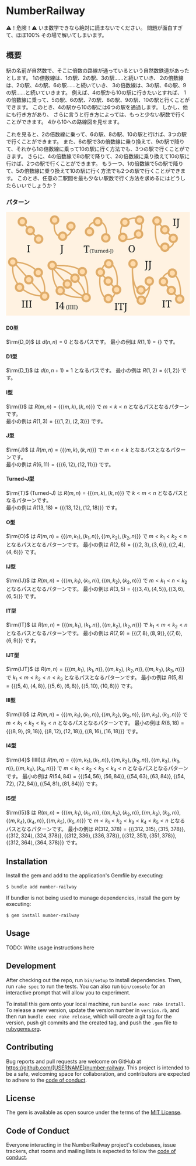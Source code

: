 # NumberRailway

⚠️！危険！⚠️
いま数学できなら絶対に読まないでください。
問題が面白すぎて、ほぼ100%
その場で解いてしまいます。

## 概要

駅の名前が自然数で、そこに倍数の路線が通っているという自然数鉄道があったとします。
1の倍数線は、1の駅、2の駅、3の駅……と続いていき、
2の倍数線は、2の駅、4の駅、6の駅……と続いていき、
3の倍数線は、3の駅、6の駅、9の駅……と続いていきます。
例えば、4の駅から10の駅に行きたいとすれば、
1の倍数線に乗って、5の駅、6の駅、7の駅、8の駅、9の駅、10の駅と行くことができます。
このとき、4の駅から10の駅には6つの駅を通過します。
しかし、他にも行き方があり、
さらに言うと行き方によっては、もっと少ない駅数で行くことができます。
4から10への路線図を見せます。

これを見ると、2の倍数線に乗って、6の駅、8の駅、10の駅と行けば、3つの駅で行くことができます。
また、6の駅で3の倍数線に乗り換えて、9の駅で降りて、それから1の倍数線に乗って10の駅に行く方法でも、3つの駅で行くことができます。
さらに、4の倍数線で8の駅で降りて、2の倍数線に乗り換えて10の駅に行けば、2つの駅で行くことができます。
もう一つ、1の倍数線で5の駅で降りて、5の倍数線に乗り換えて10の駅に行く方法でも2つの駅で行くことができます。
このとき、任意の二駅間を最も少ない駅数で行く方法を求めるにはどうしたらいいでしょうか？

### パターン

![](./images/svgs/types.svg)

#### D0型

$\rm{D_0}$ は $d(n, n) = 0$ となるパスです。
最小の例は $R(1, 1) = \lbrace\rbrace$ です。

#### D1型

$\rm{D_1}$ は $d(n, n + 1) = 1$ となるパスです。
最小の例は $R(1, 2) = \lbrace\langle 1, 2 \rangle\rbrace$ です。

#### I型

$\rm{I}$ は $R(m, n) = \lbrace\lbrace\langle m, k \rangle, \langle k, n \rangle\rbrace\rbrace$ で $m < k < n$ となるパスとなるパターンです。  
最小の例は $R(1, 3) = \lbrace\lbrace\langle 1, 2 \rangle, \langle 2, 3 \rangle\rbrace\rbrace$ です。

#### J型

$\rm{J}$ は $R(m, n) = \lbrace\lbrace\langle m, k \rangle, \langle k, n \rangle\rbrace\rbrace$ で $m < n < k$ となるパスとなるパターンです。  
最小の例は $R(6, 11) = \lbrace\lbrace\langle 6, 12 \rangle, \langle 12, 11 \rangle\rbrace\rbrace$ です。

#### Turned-J型

$\rm{T}$ (Turned-J) は $R(m, n) = \lbrace\lbrace\langle m, k \rangle, \langle k, n \rangle\rbrace\rbrace$ で $k < m < n$ となるパスとなるパターンです。  
最小の例は $R(13, 18) = \lbrace\lbrace\langle 13, 12 \rangle, \langle 12, 18 \rangle\rbrace\rbrace$ です。

#### O型

$\rm{O}$ は $R(m, n) = \lbrace\lbrace\langle m, k_1 \rangle, \langle k_1, n \rangle\rbrace, \lbrace\langle m, k_2 \rangle, \langle k_2, n \rangle\rbrace\rbrace$ で $m < k_1 < k_2 < n$ となるパスとなるパターンです。
最小の例は $R(2, 6) = \lbrace\lbrace\langle 2, 3 \rangle, \langle 3, 6 \rangle\rbrace, \lbrace\langle 2, 4 \rangle, \langle 4, 6 \rangle\rbrace\rbrace$ です。

#### IJ型

$\rm{IJ}$ は $R(m, n) = \lbrace\lbrace\langle m, k_1 \rangle, \langle k_1, n \rangle\rbrace, \lbrace\langle m, k_2 \rangle, \langle k_2, n \rangle\rbrace\rbrace$ で $m < k_1 < n < k_2$ となるパスとなるパターンです。
最小の例は $R(3, 5) = \lbrace\lbrace\langle 3, 4 \rangle, \langle 4, 5 \rangle\rbrace, \lbrace\langle 3, 6 \rangle, \langle 6, 5 \rangle\rbrace\rbrace$ です。

#### IT型

$\rm{IT}$ は $R(m, n) = \lbrace\lbrace\langle m, k_1 \rangle, \langle k_1, n \rangle\rbrace, \lbrace\langle m, k_2 \rangle, \langle k_2, n \rangle\rbrace\rbrace$ で $k_1 < m < k_2 < n$ となるパスとなるパターンです。
最小の例は $R(7, 9) = \lbrace\lbrace\langle 7, 8 \rangle, \langle 8, 9 \rangle\rbrace, \lbrace\langle 7, 6 \rangle, \langle 6, 9 \rangle\rbrace\rbrace$ です。

#### IJT型

$\rm{IJT}$ は $R(m, n) = \lbrace\lbrace\langle m, k_1 \rangle, \langle k_1, n \rangle\rbrace, \lbrace\langle m, k_2 \rangle, \langle k_2, n \rangle\rbrace, \lbrace\langle m, k_3 \rangle, \langle k_3, n \rangle\rbrace\rbrace$ で $k_1 < m < k_2 < n < k_3$ となるパスとなるパターンです。
最小の例は $R(5, 8) = \lbrace\lbrace\langle 5, 4 \rangle, \langle 4, 8 \rangle\rbrace, \lbrace\langle 5, 6 \rangle, \langle 6, 8 \rangle\rbrace, \lbrace\langle 5, 10 \rangle, \langle 10, 8 \rangle\rbrace\rbrace$ です。

#### III型

$\rm{III}$ は $R(m, n) = \lbrace\lbrace\langle m, k_1 \rangle, \langle k_1, n \rangle\rbrace, \lbrace\langle m, k_2 \rangle, \langle k_2, n \rangle\rbrace, \lbrace\langle m, k_3 \rangle, \langle k_3, n \rangle\rbrace\rbrace$ で $m < k_1 < k_2 < k_3 < n$ となるパスとなるパターンです。
最小の例は $R(8, 18) = \lbrace\lbrace\langle 8, 9 \rangle, \langle 9, 18 \rangle\rbrace, \lbrace\langle 8, 12 \rangle, \langle 12, 18 \rangle\rbrace, \lbrace\langle 8, 16 \rangle, \langle 16, 18 \rangle\rbrace\rbrace$ です。

#### I4型

$\rm{I4}$ (IIII)は $R(m, n) = \lbrace\lbrace\langle m, k_1 \rangle, \langle k_1, n \rangle\rbrace, \lbrace\langle m, k_2 \rangle, \langle k_2, n \rangle\rbrace, \lbrace\langle m, k_3 \rangle, \langle k_3, n \rangle\rbrace, \lbrace\langle m, k_4 \rangle, \langle k_4, n \rangle\rbrace\rbrace$ で $m < k_1 < k_2 < k_3 < k_4 < n$ となるパスとなるパターンです。
最小の例は $R(54, 84) = \lbrace\lbrace\langle 54, 56 \rangle, \langle 56, 84 \rangle\rbrace, \lbrace\langle 54, 63 \rangle, \langle 63, 84 \rangle\rbrace, \lbrace\langle 54, 72 \rangle, \langle 72, 84 \rangle\rbrace, \lbrace\langle 54, 81 \rangle, \langle 81, 84 \rangle\rbrace\rbrace$ です。

#### I5型

$\rm{I5}$ は $R(m, n) = \lbrace\lbrace\langle m, k_1 \rangle, \langle k_1, n \rangle\rbrace, \lbrace\langle m, k_2 \rangle, \langle k_2, n \rangle\rbrace, \lbrace\langle m, k_3 \rangle, \langle k_3, n \rangle\rbrace, \lbrace\langle m, k_4 \rangle, \langle k_4, n \rangle\rbrace, \lbrace\langle m, k_5 \rangle, \langle k_5, n \rangle\rbrace\rbrace$ で $m < k_1 < k_2 < k_3 < k_4 < k_5 < n$ となるパスとなるパターンです。
最小の例は $R(312, 378) = \lbrace\lbrace\langle 312, 315 \rangle, \langle 315, 378 \rangle\rbrace, \lbrace\langle 312, 324 \rangle, \langle 324, 378 \rangle\rbrace, \lbrace\langle 312, 336 \rangle, \langle 336, 378 \rangle\rbrace, \lbrace\langle 312, 351 \rangle, \langle 351, 378 \rangle\rbrace, \lbrace\langle 312, 364 \rangle, \langle 364, 378 \rangle\rbrace\rbrace$ です。

## Installation

Install the gem and add to the application's Gemfile by executing:

    $ bundle add number-railway

If bundler is not being used to manage dependencies, install the gem by executing:

    $ gem install number-railway

## Usage

TODO: Write usage instructions here

## Development

After checking out the repo, run `bin/setup` to install dependencies. Then, run `rake spec` to run the tests. You can also run `bin/console` for an interactive prompt that will allow you to experiment.

To install this gem onto your local machine, run `bundle exec rake install`. To release a new version, update the version number in `version.rb`, and then run `bundle exec rake release`, which will create a git tag for the version, push git commits and the created tag, and push the `.gem` file to [rubygems.org](https://rubygems.org).

## Contributing

Bug reports and pull requests are welcome on GitHub at https://github.com/[USERNAME]/number-railway. This project is intended to be a safe, welcoming space for collaboration, and contributors are expected to adhere to the [code of conduct](https://github.com/[USERNAME]/number-railway/blob/main/CODE_OF_CONDUCT.md).

## License

The gem is available as open source under the terms of the [MIT License](https://opensource.org/licenses/MIT).

## Code of Conduct

Everyone interacting in the NumberRailway project's codebases, issue trackers, chat rooms and mailing lists is expected to follow the [code of conduct](https://github.com/[USERNAME]/number-railway/blob/main/CODE_OF_CONDUCT.md).
